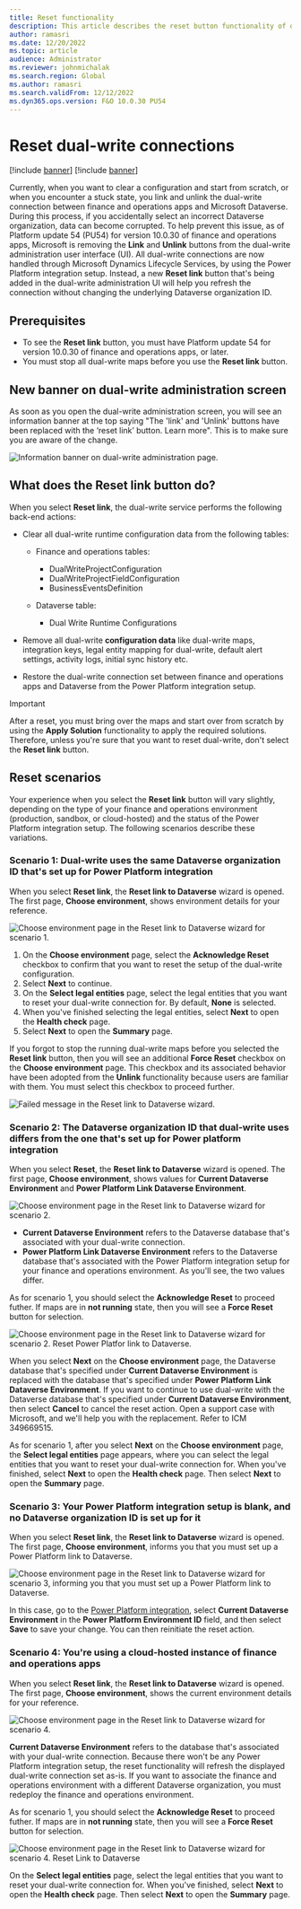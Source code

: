 ```yaml
---
title: Reset functionality
description: This article describes the reset button functionality of dual-write.
author: ramasri
ms.date: 12/20/2022
ms.topic: article
audience: Administrator
ms.reviewer: johnmichalak
ms.search.region: Global
ms.author: ramasri
ms.search.validFrom: 12/12/2022
ms.dyn365.ops.version: F&O 10.0.30 PU54
---
```



# Reset dual-write connections

[!include [banner](../../includes/banner.md)]
[!include [banner](../../includes/preview-banner.md)]

Currently, when you want to clear a configuration and start from scratch, or when you encounter a stuck state, you link and unlink the dual-write connection between finance and operations apps and Microsoft Dataverse. During this process, if you accidentally select an incorrect Dataverse organization, data can become corrupted. To help prevent this issue, as of Platform update 54 (PU54) for version 10.0.30 of finance and operations apps, Microsoft is removing the **Link** and **Unlink** buttons from the dual-write administration user interface (UI). All dual-write connections are now handled through Microsoft Dynamics Lifecycle Services, by using the Power Platform integration setup. Instead, a new **Reset link** button that's being added in the dual-write administration UI will help you refresh the connection without changing the underlying Dataverse organization ID.

## Prerequisites

- To see the **Reset link** button, you must have Platform update 54 for version 10.0.30 of finance and operations apps, or later.
- You must stop all dual-write maps before you use the **Reset link** button.

## New banner on dual-write administration screen
As soon as you open the dual-write administration screen, you will see an information banner at the top saying "The 'link' and 'Unlink' buttons have been replaced with the ‘reset link’ button. Learn more". This is to make sure you are aware of the change.

![Information banner on dual-write administration page.](media/reset-banner-1.png)

## What does the Reset link button do? 

When you select **Reset link**, the dual-write service performs the following back-end actions:

- Clear all dual-write runtime configuration data from the following tables:

    - Finance and operations tables:

        - DualWriteProjectConfiguration
        - DualWriteProjectFieldConfiguration
        - BusinessEventsDefinition

    - Dataverse table:

        - Dual Write Runtime Configurations

- Remove all dual-write **configuration data** like dual-write maps, integration keys, legal entity mapping for dual-write, default alert settings, activity logs, initial sync history etc.
- Restore the dual-write connection set between finance and operations apps and Dataverse from the Power Platform integration setup.

> [!IMPORTANT]
> After a reset, you must bring over the maps and start over from scratch by using the **Apply Solution** functionality to apply the required solutions. Therefore, unless you're sure that you want to reset dual-write, don't select the **Reset link** button.

## Reset scenarios

Your experience when you select the **Reset link** button will vary slightly, depending on the type of your finance and operations environment (production, sandbox, or cloud-hosted) and the status of the Power Platform integration setup. The following scenarios describe these variations.

### Scenario 1: Dual-write uses the same Dataverse organization ID that's set up for Power Platform integration

When you select **Reset link**, the **Reset link to Dataverse** wizard is opened. The first page, **Choose environment**, shows environment details for your reference.

![Choose environment page in the Reset link to Dataverse wizard for scenario 1.](media/reset-image-1.png)

1. On the **Choose environment** page, select the **Acknowledge Reset** checkbox to confirm that you want to reset the setup of the dual-write configuration.
2. Select **Next** to continue.
3. On the **Select legal entities** page, select the legal entities that you want to reset your dual-write connection for. By default, **None** is selected.
4. When you've finished selecting the legal entities, select **Next** to open the **Health check** page.
5. Select **Next** to open the **Summary** page.

If you forgot to stop the running dual-write maps before you selected the **Reset link** button, then you will see an additional **Force Reset** checkbox on the **Choose environment** page. This checkbox and its associated behavior have been adopted from the **Unlink** functionality because users are familiar with them. You must select this checkbox to proceed further.

![Failed message in the Reset link to Dataverse wizard.](media/reset-image-2.png)

### Scenario 2: The Dataverse organization ID that dual-write uses differs from the one that's set up for Power platform integration

When you select **Reset**, the **Reset link to Dataverse** wizard is opened. The first page, **Choose environment**, shows values for **Current Dataverse Environment** and **Power Platform Link Dataverse Environment**.

![Choose environment page in the Reset link to Dataverse wizard for scenario 2.](media/reset-image-3.png)

- **Current Dataverse Environment** refers to the Dataverse database that's associated with your dual-write connection.
- **Power Platform Link Dataverse Environment** refers to the Dataverse database that's associated with the Power Platform integration setup for your finance and operations environment. As you'll see, the two values differ.

As for scenario 1, you should select the **Acknowledge Reset** to proceed futher. If maps are in **not running** state, then you will see a **Force Reset** button for selection.

![Choose environment page in the Reset link to Dataverse wizard for scenario 2. Reset Power Platfor link to Dataverse.](media/reset-image-7.png)

When you select **Next** on the **Choose environment** page, the Dataverse database that's specified under **Current Dataverse Environment** is replaced with the database that's specified under **Power Platform Link Dataverse Environment**. If you want to continue to use dual-write with the Dataverse database that's specified under **Current Dataverse Environment**, then select **Cancel** to cancel the reset action. Open a support case with Microsoft, and we'll help you with the replacement. Refer to ICM 349669515.

As for scenario 1, after you select **Next** on the **Choose environment** page, the **Select legal entities** page appears, where you can select the legal entities that you want to reset your dual-write connection for. When you've finished, select **Next** to open the **Health check** page. Then select **Next** to open the **Summary** page. 

### Scenario 3: Your Power Platform integration setup is blank, and no Dataverse organization ID is set up for it

When you select **Reset link**, the **Reset link to Dataverse** wizard is opened. The first page, **Choose environment**, informs you that you must set up a Power Platform link to Dataverse.

![Choose environment page in the Reset link to Dataverse wizard for scenario 3, informing you that you must set up a Power Platform link to Dataverse.](media/reset-image-4.png)

In this case, go to the [Power Platform integration](../../power-platform/enable-power-platform-integration.md#connect-to-existing-dataverse), select **Current Dataverse Environment** in the **Power Platform Environment ID** field, and then select **Save** to save your change. You can then reinitiate the reset action.

### Scenario 4: You're using a cloud-hosted instance of finance and operations apps

When you select **Reset link**, the **Reset link to Dataverse** wizard is opened. The first page, **Choose environment**, shows the current environment details for your reference.

![Choose environment page in the Reset link to Dataverse wizard for scenario 4.](media/reset-image-5.png)

**Current Dataverse Environment** refers to the database that's associated with your dual-write connection. Because there won't be any Power Platform integration setup, the reset functionality will refresh the displayed dual-write connection set as-is. If you want to associate the finance and operations environment with a different Dataverse organization, you must redeploy the finance and operations environment.

As for scenario 1, you should select the **Acknowledge Reset** to proceed futher. If maps are in **not running** state, then you will see a **Force Reset** button for selection.

![Choose environment page in the Reset link to Dataverse wizard for scenario 4. Reset Link to Dataverse](media/reset-image-6.png)

On the **Select legal entities** page, select the legal entities that you want to reset your dual-write connection for. When you've finished, select **Next** to open the **Health check** page. Then select **Next** to open the **Summary** page.
